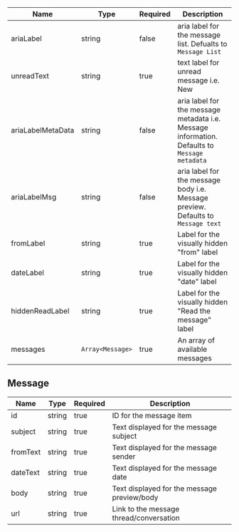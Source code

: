 | Name              | Type             | Required | Description                                                                                  |
| ----------------- | ---------------- | -------- | -------------------------------------------------------------------------------------------- |
| ariaLabel         | string           | false    | aria label for the message list. Defualts to `Message List`                                  |
| unreadText        | string           | true     | text label for unread message i.e. New                                                       |
| ariaLabelMetaData | string           | false    | aria label for the message metadata i.e. Message information. Defaults to `Message metadata` |
| ariaLabelMsg      | string           | false    | aria label for the message body i.e. Message preview. Defaults to `Message text`             |
| fromLabel         | string           | true     | Label for the visually hidden "from" label                                                   |
| dateLabel         | string           | true     | Label for the visually hidden "date" label                                                   |
| hiddenReadLabel   | string           | true     | Label for the visually hidden "Read the message" label                                       |
| messages          | `Array<Message>` | true     | An array of available messages                                                               |

## Message

| Name     | Type   | Required | Description                                 |
| -------- | ------ | -------- | ------------------------------------------- |
| id       | string | true     | ID for the message item                     |
| subject  | string | true     | Text displayed for the message subject      |
| fromText | string | true     | Text displayed for the message sender       |
| dateText | string | true     | Text displayed for the message date         |
| body     | string | true     | Text displayed for the message preview/body |
| url      | string | true     | Link to the message thread/conversation     |
